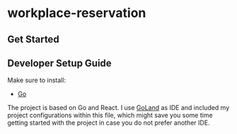 # workplace-reservation

## Get Started

## Developer Setup Guide
Make sure to install:
- [Go](https://go.dev/)

The project is based on Go and React. I use [GoLand](https://www.jetbrains.com/de-de/go/) as IDE and included my project
configurations within this file, which might save you some time getting started with the project in case you do not
prefer another IDE.